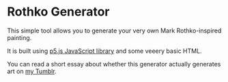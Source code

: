 # Rothko Generator

This simple tool allows you to generate your very own Mark Rothko-inspired painting. 

It is built using [p5.js JavaScript library](https://p5js.org/) and some veeery basic HTML. 

You can read a short essay about whether this generator actually generates art on [my Tumblr](https://tms-ttr.tumblr.com/post/176316278730/). 



